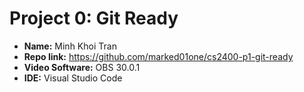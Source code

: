 # Project 0: Git Ready

* **Name:** Minh Khoi Tran
* **Repo link:** https://github.com/marked01one/cs2400-p1-git-ready
* **Video Software:** OBS 30.0.1
* **IDE:** Visual Studio Code